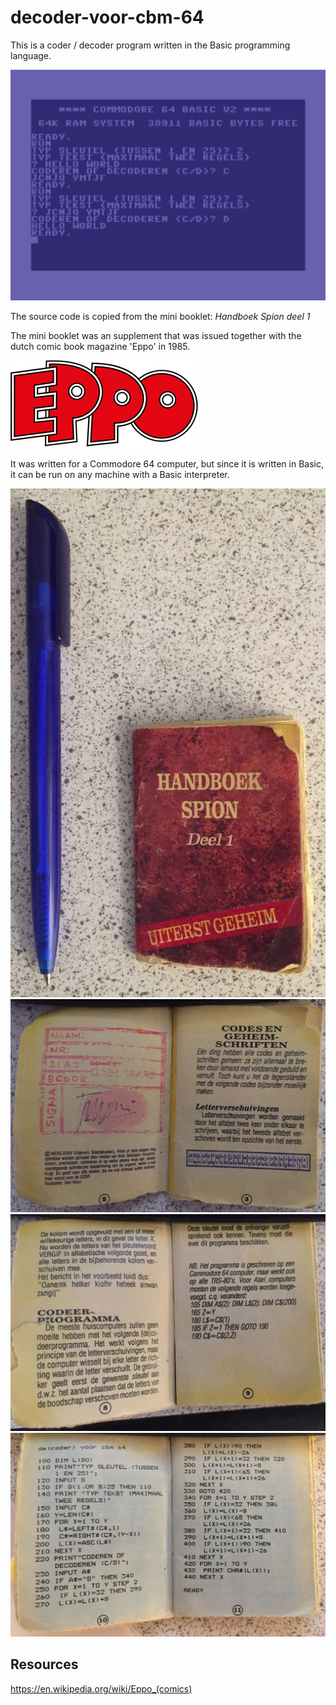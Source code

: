 # decoder-voor-cbm-64

This is a coder / decoder program written in the Basic programming language.

<img src="./assets/c64-coder-decoder.png" width="640">

The source code is copied from the mini booklet: *Handboek Spion deel 1*

The mini booklet was an supplement that was issued together with the dutch comic book magazine 'Eppo' in 1985.

<img src="./assets/logo-eppo-300px.png">

It was written for a Commodore 64 computer, but since it is written in Basic,
it can be run on any machine with a Basic interpreter.

<img src="./assets/IMG_7013.JPG" width="640">

<img src="./assets/IMG_7016.JPG" width="640">

<img src="./assets/IMG_7012.JPG" width="640">

<img src="./assets/IMG_7011.JPG" width="640">

## Resources

https://en.wikipedia.org/wiki/Eppo_(comics)